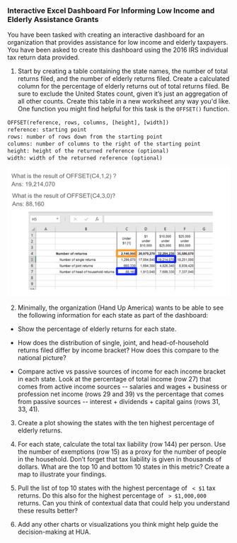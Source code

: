 ### Interactive Excel Dashboard For Informing Low Income and Elderly Assistance Grants

You have been tasked with creating an interactive dashboard for an organization that provides assistance for low income and elderly taxpayers. You have been asked to create this dashboard using the 2016 IRS individual tax return data provided. 

1. Start by creating a table containing the state names, the number of total returns filed, and the number of elderly returns filed. Create a calculated column for the percentage of elderly returns out of total returns filed. Be sure to exclude the United States count, given it’s just an aggregation of all other counts. Create this table in a new worksheet any way you'd like. One function you might find helpful for this task is the `OFFSET()` function.

``` 
OFFSET(reference, rows, columns, [height], [width])
reference: starting point
rows: number of rows down from the starting point
columns: number of columns to the right of the starting point
height: height of the returned reference (optional)
width: width of the returned reference (optional)
```
![offset examples](/assets/offset.png)






2. Minimally, the organization (Hand Up America) wants to be able to see the following information for each state as part of the dashboard:  

  - Show the percentage of elderly returns for each state.

  - How does the distribution of single, joint, and head-of-household returns filed differ by income bracket? How does this compare to the national picture?

  - Compare active vs passive sources of income for each income bracket in each state. Look at the percentage of total income (row 27) that comes from active income sources -- salaries and wages + business or profession net income (rows 29 and 39) vs the percentage that comes from passive sources -- interest + dividends + capital gains (rows 31, 33, 41).  

3. Create a plot showing the states with the ten highest percentage of elderly returns. 

4. For each state, calculate the total tax liability (row 144) per person. Use the number of exemptions (row 15) as a proxy for the number of people in the household. Don’t forget that tax liability is given in thousands of dollars. What are the top 10 and bottom 10 states in this metric? Create a map to illustrate your findings.

5. Pull the list of top 10 states with the highest percentage of ` < $1` tax returns. Do this also for the highest percentage of ` > $1,000,000` returns. Can you think of contextual data that could help you understand these results better?

6. Add any other charts or visualizations you think might help guide the decision-making at HUA.
